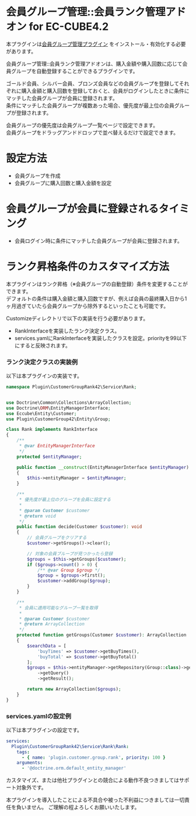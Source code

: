 # 会員グループ管理::会員ランク管理アドオン for EC-CUBE4.2

本プラグインは[会員グループ管理プラグイン](https://www.ec-cube.net/products/detail.php?product_id=2255) をインストール・有効化する必要があります。

会員グループ管理::会員ランク管理アドオンは、購入金額や購入回数に応じて会員グループを自動登録することができるプラグインです。

ゴールド会員、シルバー会員、ブロンズ会員などの会員グループを登録してそれぞれに購入金額と購入回数を登録しておくと、会員がログインしたときに条件にマッチした会員グループが会員に登録されます。  
条件にマッチした会員グループが複数あった場合、優先度が最上位の会員グループが登録されます。  

会員グループの優先度は会員グループ一覧ページで設定できます。  
会員グループをドラッグアンドドロップで並べ替えるだけで設定できます。

# 設定方法
+ 会員グループを作成
+ 会員グループに購入回数と購入金額を設定

# 会員グループが会員に登録されるタイミング
+ 会員ログイン時に条件にマッチした会員グループが会員に登録されます。

# ランク昇格条件のカスタマイズ方法

本プラグインはランク昇格（※会員グループの自動登録）条件を変更することができます。  
デフォルトの条件は購入金額と購入回数ですが、例えば会員の最終購入日から1ヶ月過ぎていたら会員グループから除外するといったことも可能です。

Customizeディレクトリで以下の実装を行う必要があります。
+ RankInterfaceを実装したランク決定クラス。
+ services.yamlにRankInterfaceを実装したクラスを設定。priorityを99以下にすると反映されます。


### ランク決定クラスの実装例

以下は本プラグインの実装です。

```php
namespace Plugin\CustomerGroupRank42\Service\Rank;


use Doctrine\Common\Collections\ArrayCollection;
use Doctrine\ORM\EntityManagerInterface;
use Eccube\Entity\Customer;
use Plugin\CustomerGroup42\Entity\Group;

class Rank implements RankInterface
{
    /**
     * @var EntityManagerInterface
     */
    protected $entityManager;

    public function __construct(EntityManagerInterface $entityManager)
    {
        $this->entityManager = $entityManager;
    }

    /**
     * 優先度が最上位のグループを会員に設定する
     *
     * @param Customer $customer
     * @return void
     */
    public function decide(Customer $customer): void
    {
        // 会員グループをクリアする
        $customer->getGroups()->clear();

        // 対象の会員ブループが見つかったら登録
        $groups = $this->getGroups($customer);
        if ($groups->count() > 0) {
            /** @var Group $group */
            $group = $groups->first();
            $customer->addGroup($group);
        }
    }

    /**
     * 会員に適用可能なグループ一覧を取得
     *
     * @param Customer $customer
     * @return ArrayCollection
     */
    protected function getGroups(Customer $customer): ArrayCollection
    {
        $searchData = [
            'buyTimes' => $customer->getBuyTimes(),
            'buyTotal' => $customer->getBuyTotal()
        ];
        $groups = $this->entityManager->getRepository(Group::class)->getQueryBuilderBySearchData($searchData)
            ->getQuery()
            ->getResult();

        return new ArrayCollection($groups);
    }
}
```

### services.yamlの設定例

以下は本プラグインの設定です。

```yaml
services:
  Plugin\CustomerGroupRank42\Service\Rank\Rank:
    tags:
      - { name: 'plugin.customer.group.rank', priority: 100 }
    arguments:
      - '@doctrine.orm.default_entity_manager'
```


カスタマイズ、または他社プラグインとの競合による動作不良つきましてはサポート対象外です。

本プラグインを導入したことによる不具合や被った不利益につきましては一切責任を負いません。
ご理解の程よろしくお願いいたします。
